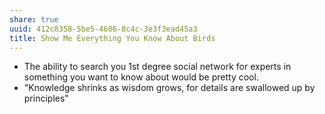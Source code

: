 ```yaml
---
share: true
uuid: 412c8358-5be5-4606-8c4c-3e3f3ead45a3
title: Show Me Everything You Know About Birds
---
```

*   The ability to search you 1st degree social network for experts in something you want to know about would be pretty cool.
*   "Knowledge shrinks as wisdom grows, for details are swallowed up by principles"
